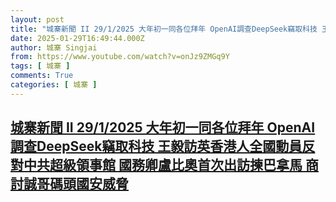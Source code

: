 ```yaml
---
layout: post
title: "城寨新聞 II 29/1/2025 大年初一同各位拜年 OpenAI調查DeepSeek竊取科技 王毅訪英香港人全國動員反對中共超級領事館 國務卿盧比奧首次出訪揀巴拿馬 商討誠哥碼頭國安威脅"
date: 2025-01-29T16:49:44.000Z
author: 城寨 Singjai
from: https://www.youtube.com/watch?v=onJz9ZMGq9Y
tags: [ 城寨 ]
comments: True
categories: [ 城寨 ]
---
```

<!--1738169384000-->
[城寨新聞 II 29/1/2025 大年初一同各位拜年 OpenAI調查DeepSeek竊取科技 王毅訪英香港人全國動員反對中共超級領事館 國務卿盧比奧首次出訪揀巴拿馬 商討誠哥碼頭國安威脅](https://www.youtube.com/watch?v=onJz9ZMGq9Y)
------

<div>

</div>

